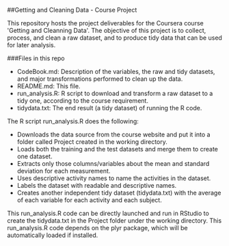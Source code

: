 ##Getting and Cleaning Data - Course Project

This repository hosts the project deliverables for the Coursera course 'Getting and Cleanning Data'. The objective of this project is to collect, process, and clean a raw dataset, and to produce tidy data that can be used for later analysis.

###Files in this repo
* CodeBook.md: Description of the variables, the raw and tidy datasets, and major transformations performed to clean up the data.
* README.md: This file.
* run_analysis.R: R script to download and transform a raw dataset to a tidy one, according to the course requirement.
* tidydata.txt: The end result (a tidy dataset) of running the R code.


The R script run_analysis.R does the following:
* Downloads the data source from the course website and put it into a folder called Project created in the working directory.
* Loads both the training and the test datasets and merge them to create one dataset.
* Extracts only those columns/variables about the mean and standard deviation for each measurement.
* Uses descriptive activity names to name the activities in the dataset.
* Labels the dataset with readable and descriptive names.
* Creates another independent tidy dataset (tidydata.txt) with the average of each variable for each activity and each subject.

This run_analysis.R code can be directly launched and run in RStudio to create the tidydata.txt in the Project folder under the working directory. This run_analysis.R code depends on the plyr package, which will be automatically loaded if installed.

